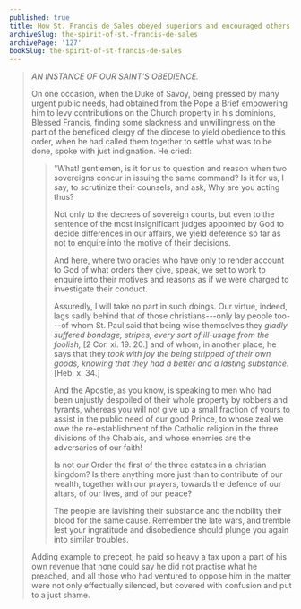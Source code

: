 ```yaml
---
published: true
title: How St. Francis de Sales obeyed superiors and encouraged others to do the same
archiveSlug: the-spirit-of-st.-francis-de-sales
archivePage: '127'
bookSlug: the-spirit-of-st-francis-de-sales
---
```


> *AN INSTANCE OF OUR SAINT'S OBEDIENCE.*
> 
> On one occasion, when the Duke of Savoy, being pressed by many urgent public needs, had obtained from the Pope a Brief empowering him to levy contributions on the Church property in his dominions, Blessed Francis, finding some slackness and unwillingness on the part of the beneficed clergy of the diocese to yield obedience to this order, when he had called them together to settle what was to be done, spoke with just indignation. He cried:
> 
>> "What! gentlemen, is it for us to question and reason when two sovereigns concur in issuing the same command? Is it for us, I say, to scrutinize their counsels, and ask, Why are you acting thus?
>>
>> Not only to the decrees of sovereign courts, but even to the sentence of the most insignificant judges appointed by God to decide differences in our affairs, we yield deference so far as not to enquire into the motive of their decisions.
>>
>> And here, where two oracles who have only to render account to God of what orders they give, speak, we set to work to enquire into their motives and reasons as if we were charged to investigate their conduct.
>>
>> Assuredly, I will take no part in such doings. Our virtue, indeed, lags sadly behind that of those christians---only lay people too---of whom St. Paul said that being wise themselves they *gladly suffered bondage, stripes, every sort of ill-usage from the foolish,* [2 Cor. xi. 19. 20.] and of whom, in another place, he says that they *took with joy the being stripped of their own goods, knowing that they had a better and a lasting substance.* [Heb. x. 34.]
>>
>> And the Apostle, as you know, is speaking to men who had been unjustly despoiled of their whole property by robbers and tyrants, whereas you will not give up a small fraction of yours to assist in the public need of our good Prince, to whose zeal we owe the re-establishment of the Catholic religion in the three divisions of the Chablais, and whose enemies are the adversaries of our faith!
>>
>> Is not our Order the first of the three estates in a christian kingdom? Is there anything more just than to contribute of our wealth, together with our prayers, towards the defence of our altars, of our lives, and of our peace?
>>
>> The people are lavishing their substance and the nobility their blood for the same cause. Remember the late wars, and tremble lest your ingratitude and disobedience should plunge you again into similar troubles.
> 
> Adding example to precept, he paid so heavy a tax upon a part of his own revenue that none could say he did not practise what he preached, and all those who had ventured to oppose him in the matter were not only effectually silenced, but covered with confusion and put to a just shame.

